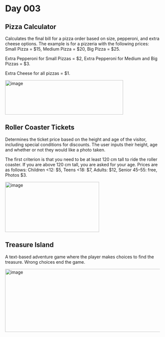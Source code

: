 # Day 003

## Pizza Calculator
Calculates the final bill for a pizza order based on size, pepperoni, and extra cheese options.
The example is for a pizzeria with the following prices:
Small Pizza = $15,
Medium Pizza = $20,
Big Pizza = $25.

Extra Pepperoni for Small Pizzas = $2,
Extra Pepperoni for Medium and Big Pizzas = $3.

Extra Cheese for all pizzas = $1.

<img width="384" height="112" alt="image" src="https://github.com/user-attachments/assets/24f2e371-3979-4975-91c7-dc5a9c7a069d" />

## Roller Coaster Tickets
Determines the ticket price based on the height and age of the visitor, including special conditions for discounts.
The user inputs their height, age and whether or not they would like a photo taken.

The first criterion is that you need to be at least 120 cm tall to ride the roller coaster.
If you are above 120 cm tall, you are asked for your age.
Prices are as follows:
Children <12: $5,
Teens <18: $7,
Adults: $12,
Senior 45–55: free,
Photos $3.

<img width="306" height="163" alt="image" src="https://github.com/user-attachments/assets/654c01fd-2b7e-4c2c-a755-455392748142" />

## Treasure Island
A text-based adventure game where the player makes choices to find the treasure. Wrong choices end the game.

<img width="555" height="205" alt="image" src="https://github.com/user-attachments/assets/ab9086b3-32f2-48cb-9239-386513fc2c15" />
